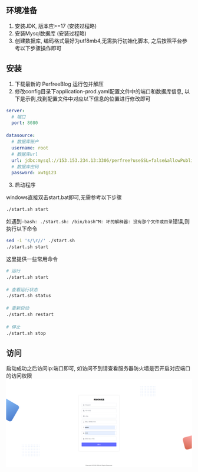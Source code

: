 ## 环境准备
1. 安装JDK, 版本应>=17 (安装过程略)
2. 安装Mysql数据库 (安装过程略)
3. 创建数据库, 编码格式最好为utf8mb4,无需执行初始化脚本, 之后按照平台参考以下步骤操作即可
## 安装
1. 下载最新的 PerfreeBlog 运行包并解压
2. 修改config目录下application-prod.yaml配置文件中的端口和数据库信息, 以下是示例,找到配置文件中对应以下信息的位置进行修改即可


```yaml
server:
  # 端口
  port: 8080

datasource:
  # 数据库账户
  username: root
  # 数据库url
  url: jdbc:mysql://153.153.234.13:3306/perfree?useSSL=false&allowPublicKeyRetrieval=true&useUnicode=true&characterEncoding=UTF-8&nullCatalogMeansCurrent=true
  # 数据库密码
  password: xwt@123
```
3. 启动程序

windows直接双击start.bat即可,无需参考以下步骤
```bash
./start.sh start
```
如遇到`-bash: ./start.sh: /bin/bash^M: 坏的解释器: 没有那个文件或目录`错误,则执行以下命令
```bash
sed -i 's/\r//' ./start.sh
./start.sh start
```

这里提供一些常用命令
```bash
# 运行
./start.sh start

# 查看运行状态
./start.sh status

# 重新启动
./start.sh restart

# 停止
./start.sh stop
```

## 访问
启动成功之后访问ip:端口即可, 如访问不到请查看服务器防火墙是否开启对应端口的访问权限
![init](./images/1732155174095.jpg)